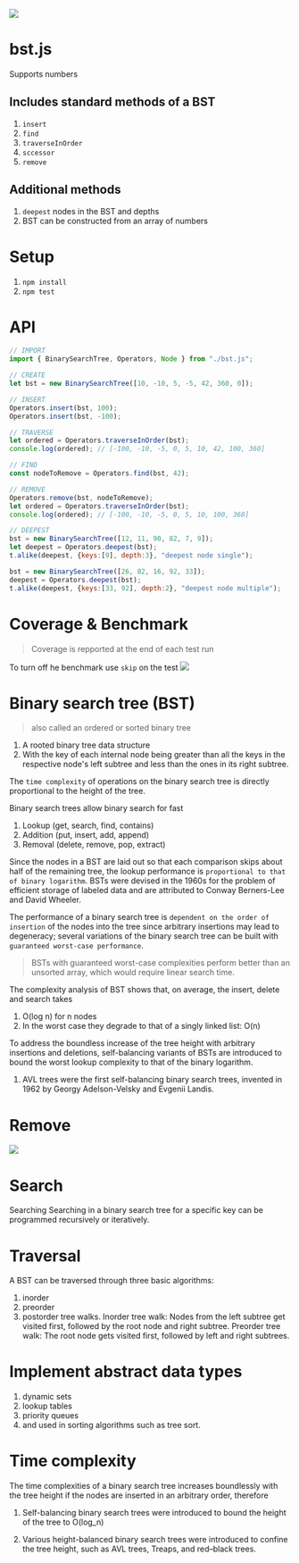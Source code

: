 ![](public/logo.png)
# bst.js
Supports numbers
## Includes standard methods of a BST
1. `insert`
1. `find`
1. `traverseInOrder`
1. `sccessor`
1. `remove`

## Additional methods
1. `deepest` nodes in the BST and depths
1. BST can be constructed from an array of numbers

# Setup
1. `npm install`
1. `npm test`

# API
```javascript
// IMPORT
import { BinarySearchTree, Operators, Node } from "./bst.js";

// CREATE
let bst = new BinarySearchTree([10, -10, 5, -5, 42, 360, 0]);

// INSERT
Operators.insert(bst, 100);
Operators.insert(bst, -100);

// TRAVERSE
let ordered = Operators.traverseInOrder(bst);
console.log(ordered); // [-100, -10, -5, 0, 5, 10, 42, 100, 360]

// FIND
const nodeToRemove = Operators.find(bst, 42);

// REMOVE
Operators.remove(bst, nodeToRemove);
let ordered = Operators.traverseInOrder(bst);
console.log(ordered); // [-100, -10, -5, 0, 5, 10, 100, 360]

// DEEPEST
bst = new BinarySearchTree([12, 11, 90, 82, 7, 9]);
let deepest = Operators.deepest(bst);
t.alike(deepest, {keys:[9], depth:3}, "deepest node single");

bst = new BinarySearchTree([26, 82, 16, 92, 33]);
deepest = Operators.deepest(bst);
t.alike(deepest, {keys:[33, 92], depth:2}, "deepest node multiple");
```


# Coverage & Benchmark
> Coverage is repported at the end of each test run

To turn off he benchmark use `skip` on the test
![](public/benchcov.png)

# Binary search tree (BST)
> also called an ordered or sorted binary tree
1. A rooted binary tree data structure 
2. With the key of each internal node being greater than all the keys in the respective node's left subtree and less than the ones in its right subtree. 

The `time complexity` of operations on the binary search tree is directly proportional to the height of the tree.

Binary search trees allow binary search for fast 
1. Lookup (get, search, find, contains)
1. Addition (put, insert, add, append)
1. Removal (delete, remove, pop, extract)

Since the nodes in a BST are laid out so that each comparison skips about half of the remaining tree, the lookup performance is `proportional to that of binary logarithm`. BSTs were devised in the 1960s for the problem of efficient storage of labeled data and are attributed to Conway Berners-Lee and David Wheeler.

The performance of a binary search tree is `dependent on the order of insertion` of the nodes into the tree since arbitrary insertions may lead to degeneracy; several variations of the binary search tree can be built with `guaranteed worst-case performance`. 

> BSTs with guaranteed worst-case complexities perform better than an unsorted array, which would require linear search time.

The complexity analysis of BST shows that, on average, the insert, delete and search takes
1. O(log n) for n nodes 
1. In the worst case they degrade to that of a singly linked list: O(n)

To address the boundless increase of the tree height with arbitrary insertions and deletions, self-balancing variants of BSTs are introduced to bound the worst lookup complexity to that of the binary logarithm. 
1. AVL trees were the first self-balancing binary search trees, invented in 1962 by Georgy Adelson-Velsky and Evgenii Landis.

# Remove
![](public/remove.png)

# Search
Searching
Searching in a binary search tree for a specific key can be programmed recursively or iteratively.

# Traversal
A BST can be traversed through three basic algorithms: 
1. inorder 
1. preorder
1. postorder 
tree walks. Inorder tree walk: Nodes from the left subtree get visited first, followed by the root node and right subtree. Preorder tree walk: The root node gets visited first, followed by left and right subtrees.

# Implement abstract data types
1. dynamic sets
1. lookup tables
1. priority queues
1. and used in sorting algorithms such as tree sort.

# Time complexity
The time complexities of a binary search tree increases boundlessly with the tree height if the nodes are inserted in an arbitrary order, therefore 

1. Self-balancing binary search trees were introduced to bound the height of the tree to O(log_n)

2. Various height-balanced binary search trees were introduced to confine the tree height, such as AVL trees, Treaps, and red–black trees.